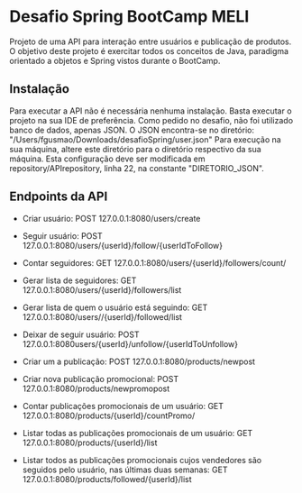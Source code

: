 # Desafio Spring BootCamp MELI

Projeto de uma API para interação entre usuários e publicação de produtos. O objetivo deste projeto é exercitar todos os conceitos de Java, paradigma orientado a objetos e Spring vistos durante o BootCamp.

## Instalação

Para executar a API não é necessária nenhuma instalação. Basta executar o projeto na sua IDE de preferência.
Como pedido no desafio, não foi utilizado banco de dados, apenas JSON.
O JSON encontra-se no diretório: "/Users/fgusmao/Downloads/desafioSpring/user.json"
Para execução na sua máquina, altere este diretório para o diretório respectivo da sua máquina. Esta configuração deve ser modificada em repository/APIrepository, linha 22, na constante "DIRETORIO_JSON".

## Endpoints da API


- Criar usuário:
  POST 127.0.0.1:8080/users/create

- Seguir usuário:
  POST 127.0.0.1:8080/users/{userId}/follow/{userIdToFollow}

- Contar seguidores:
  GET 127.0.0.1:8080/users/{userId}/followers/count/

- Gerar lista de seguidores:
  GET 127.0.0.1:8080/users/{userId}/followers/list

- Gerar lista de quem o usuário está seguindo:
  GET 127.0.0.1:8080/users//{userId}/followed/list

- Deixar de seguir usuário:
  POST 127.0.0.1:8080users/{userId}/unfollow/{userIdToUnfollow}

- Criar um a publicação:
  POST 127.0.0.1:8080/products/newpost

- Criar nova publicação promocional:
  POST 127.0.0.1:8080/products/newpromopost

- Contar publicações promocionais de um usuário:
  GET 127.0.0.1:8080/products/{userId}/countPromo/

- Listar todas as publicações promocionais de um usuário:
  GET 127.0.0.1:8080/products/{userId}/list

- Listar todos as publicações promocionais cujos vendedores são seguidos pelo usuário, nas últimas duas semanas:
  GET 127.0.0.1:8080/products/followed/{userId}/list